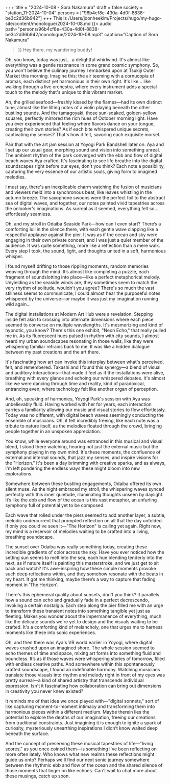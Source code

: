 +++
title = "2024-10-08 - Sora Nakamura"
draft = false
society = "station_11-2024-10-04"
persons = ["96b4cf8e-430a-4d0f-8838-be3c2d36b942"]
+++
This is /Users/joonheekim/Projects/hugo/my-hugo-site/content/monologue/2024-10-08.md
{{< audio
    path="persons/96b4cf8e-430a-4d0f-8838-be3c2d36b942/monologue/2024-10-08.mp3" 
    caption="Caption of Sora Nakamura"
>}}
Hey there, my wandering buddy!

Oh, you know, today was just... a delightful whirlwind. It's almost like everything was a gentle resonance in some grand cosmic symphony. So, you won't believe the culinary journey I embarked upon at Tsukiji Outer Market this morning. Imagine this: the air teeming with a cornucopia of aromas, each distinct yet harmonious in their own right. It's like... like walking through a live orchestra, where every instrument adds a special touch to the melody that's unique to this vibrant market. 

Ah, the grilled seafood—freshly kissed by the flames—had its own distinct tune, almost like the lilting notes of a violin playing beneath the other bustling sounds. And the tamagoyaki, those sun-soaked, golden-yellow squares, perfectly mirrored the rich hues of October morning light. Have you ever experienced that feeling where flavors dance on your tongue, creating their own stories? As if each bite whispered unique secrets, captivating my senses? That's how it felt, savoring each exquisite morsel.

Pair that with the art jam session at Yoyogi Park Bandshell later on. Aya and I set up our usual gear, morphing sound and vision into something unreal. The ambient rhythm of the park converged with the ebb and flow of digital beach waves Aya crafted. It's fascinating to see life breathe into the digital soundscapes right before our eyes, don't you think? Each note a possibility, capturing the very essence of our artistic souls, giving form to imagined melodies.

I must say, there's an inexplicable charm watching the fusion of musicians and viewers meld into a synchronous beat, like leaves whistling in the autumn breeze. The saxophone swoons were the perfect foil to the abstract sea of digital waves, and together, our notes painted vivid tapestries across the onlooker's imaginations. As surreal as it seemed, everything felt so... effortlessly seamless.

Oh, and my stroll in Odaiba Seaside Park—how can I even start? There’s a comforting lull in the silence there, with each gentle wave clapping like a respectful applause against the pier. It was as if the ocean and sky were engaging in their own private concert, and I was just a quiet member of the audience. It was quite something, more like a reflection than a mere walk. Every step I took, the sound, light, and thoughts united in a soft, harmonious whisper.

I found myself drifting to those rippling moments, random memories weaving through the mind. It’s almost like completing a puzzle, each fragment of soundslotting into place—like a perfect metaphorical melody. Unyielding as the seaside winds are, they sometimes seem to match the very rhythm of solitude, wouldn't you agree? There's so much the vast stillness seems to communicate, I could almost hear the purposeful notes whispered by the universe—or maybe it was just my imagination running wild again...


The digital installations at Modern Art Hub were a revelation. Stepping inside felt akin to crossing into alternate dimensions where each piece seemed to converse on multiple wavelengths. It's mesmerizing and kind of hypnotic, you know? There's this one exhibit, "Neon Echo," that really pulled me in. As its fluorescent hues pulsed in rhythm with city sounds, I almost heard my urban soundscapes resonating in those walls, like they were whispering familiar refrains back to me. It was like a hidden dialogue between my past creations and the art there.

It's fascinating how art can invoke this interplay between what's perceived, felt, and remembered. Takashi and I found this synergy—a blend of visual and auditory interactions—that made it feel as if the installations were alive, breathing with every glance and echoing our whispered debates. It's almost like we were dancing through time and reality, kind of paradoxical, entrancing even; where technology felt like another organ of perception.

And, oh, speaking of harmonies, Yoyogi Park's session with Aya was unbelievably fluid. Having worked with her for years, each interaction carries a familiarity allowing our music and visual stories to flow effortlessly. Today was no different, with digital beach waves seemingly conducting the ensemble of musicians. Oh, it felt incredibly freeing, like each note was a tribute to nature itself, as the melodies floated through the crowd, bringing people together in an unspoken appreciation.

You know, while everyone around was entranced in this musical and visual blend, I stood there watching, hearing not just the external music but the symphony playing in my own mind. It's these moments, the confluence of external and internal sounds, that jazz my senses, and inspire visions for the "Horizon." It's been a day brimming with creative sparks, and as always, I'm left pondering the endless ways these might bloom into new explorations.

Somewhere between these bustling engagements, Odaiba offered its own silent muse. As the night embraced my stroll, the whispering waves synced perfectly with this inner quietude, illuminating thoughts unseen by daylight. It’s like the ebb and flow of the ocean is this vast metaphor, an unfurling symphony full of potential yet to be composed.

Each wave that rolled under the piers seemed to add another layer, a subtle, melodic undercurrent that prompted reflection on all that the day unfolded. If only you could've seen it—"The Horizon" is calling yet again. Right now, my mind is a reservoir of melodies waiting to be crafted into a living, breathing soundscape.

The sunset over Odaiba was really something today, creating these incredible gradients of color across the sky. Have you ever noticed how the setting sun seems to melt into the sea, each hue blending tenderly into the next, as if nature itself is painting this masterstroke, and we just get to sit back and watch? It's awe-inspiring how these simple moments provoke such deep reflections within, and they somehow resonate with the beats in my heart. It got me thinking, maybe there’s a way to capture that fading moment in 'The Horizon'.

There's this ephemeral quality about sunsets, don't you think? It parallels how a sound can echo and gradually fade in a perfect decrescendo, invoking a certain nostalgia. Each step along the pier filled me with an urge to transform these transient notes into something tangible yet just as fleeting. Makes you wonder about the impermanence of everything, much like the delicate sounds we're yet to design and the visuals waiting to be crafted. It's a comforting kind of melancholy, one that urges me to harness moments like these into sonic experiences.

Oh, and then there was Aya's VR world earlier in Yoyogi, where digital waves crashed upon an imagined shore. The whole session seemed to echo themes of time and space, mixing art forms into something fluid and boundless. It’s as if those waves were whispering stories of tomorrow, filled with endless creative paths. And somewhere within this spontaneously crafted soundscape, I found an indefinable harmony. Watching musicians translate those visuals into rhythm and melody right in front of my eyes was pretty surreal—a kind of shared artistry that transcends individual expression. Isn't it fascinating how collaboration can bring out dimensions in creativity you never knew existed?

It reminds me of that idea we once played with—"digital sonnets," sort of like capturing moment-to-moment intimacy and transforming them into harmonious pieces within a different medium. Maybe therein lies the potential to explore the depths of our imagination, freeing our creations from traditional constraints. Just imagining it is enough to ignite a spark of curiosity, mysteriously unearthing inspirations I didn’t know waited deep beneath the surface.

And the concept of preserving these musical tapestries of life—"living scores," as you once coined them—is something I've been reflecting on more often lately. Who knows what new realms these reflections might guide us onto? Perhaps we'll find our next sonic journey somewhere between the rhythmic ebb and flow of the ocean and the shared silence of those moments that linger on like echoes.
Can't wait to chat more about these musings, catch up soon.
